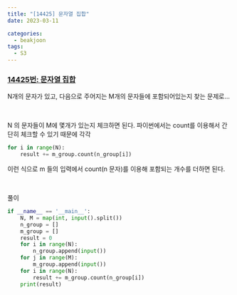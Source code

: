 ```yaml
---
title: "[14425] 문자열 집합"
date: 2023-03-11

categories:
  - beakjoon
tags:
  - S3
---
```


### [14425번: 문자열 집합](https://www.acmicpc.net/problem/14425)
    

N개의 문자가 있고, 다음으로 주어지는 M개의 문자들에 포함되어있는지
찾는 문제로...

<br>

N 의 문자들이 M에 몇개가 있는지 체크하면 된다.
파이썬에서는 count를 이용해서 간단히 체크할 수 있기 때문에 각각
```python
for i in range(N):
    result += m_group.count(n_group[i])
```

이런 식으로 m 들의 입력에서 count(n 문자)를 이용해 포함되는 개수를 
더하면 된다.


<br>
  
풀이
    
```python
if __name__ == '__main__':
    N, M = map(int, input().split())
    n_group = []
    m_group = []
    result = 0
    for i in range(N):
        n_group.append(input())
    for j in range(M):
        m_group.append(input())
    for i in range(N):
        result += m_group.count(n_group[i])
    print(result)
```
